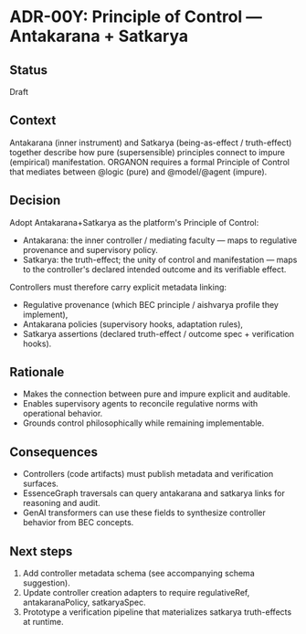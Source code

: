 # ADR-00Y: Principle of Control — Antakarana + Satkarya

## Status
Draft

## Context
Antakarana (inner instrument) and Satkarya (being-as-effect / truth-effect) together describe how pure (supersensible) principles connect to impure (empirical) manifestation. ORGANON requires a formal Principle of Control that mediates between @logic (pure) and @model/@agent (impure).

## Decision
Adopt Antakarana+Satkarya as the platform's Principle of Control:
- Antakarana: the inner controller / mediating faculty — maps to regulative provenance and supervisory policy.
- Satkarya: the truth-effect; the unity of control and manifestation — maps to the controller's declared intended outcome and its verifiable effect.

Controllers must therefore carry explicit metadata linking:
- Regulative provenance (which BEC principle / aishvarya profile they implement),
- Antakarana policies (supervisory hooks, adaptation rules),
- Satkarya assertions (declared truth-effect / outcome spec + verification hooks).

## Rationale
- Makes the connection between pure and impure explicit and auditable.
- Enables supervisory agents to reconcile regulative norms with operational behavior.
- Grounds control philosophically while remaining implementable.

## Consequences
- Controllers (code artifacts) must publish metadata and verification surfaces.
- EssenceGraph traversals can query antakarana and satkarya links for reasoning and audit.
- GenAI transformers can use these fields to synthesize controller behavior from BEC concepts.

## Next steps
1. Add controller metadata schema (see accompanying schema suggestion).
2. Update controller creation adapters to require regulativeRef, antakaranaPolicy, satkaryaSpec.
3. Prototype a verification pipeline that materializes satkarya truth-effects at runtime.
